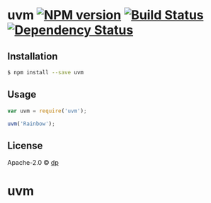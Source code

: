 # uvm [![NPM version][npm-image]][npm-url] [![Build Status][travis-image]][travis-url] [![Dependency Status][daviddm-image]][daviddm-url]
> 

## Installation

```sh
$ npm install --save uvm
```

## Usage

```js
var uvm = require('uvm');

uvm('Rainbow');
```
## License

Apache-2.0 © [dp]()


[npm-image]: https://badge.fury.io/js/uvm.svg
[npm-url]: https://npmjs.org/package/uvm
[travis-image]: https://travis-ci.org//uvm.svg?branch=master
[travis-url]: https://travis-ci.org//uvm
[daviddm-image]: https://david-dm.org//uvm.svg?theme=shields.io
[daviddm-url]: https://david-dm.org//uvm
# uvm
